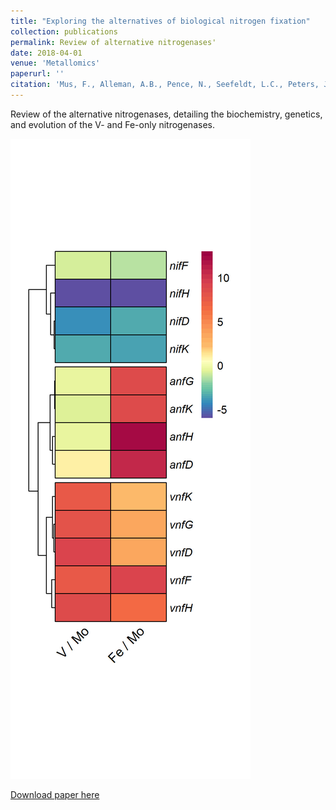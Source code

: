 ```yaml
---
title: "Exploring the alternatives of biological nitrogen fixation"
collection: publications
permalink: Review of alternative nitrogenases'
date: 2018-04-01
venue: 'Metallomics'
paperurl: ''
citation: 'Mus, F., Alleman, A.B., Pence, N., Seefeldt, L.C., Peters, J.W., Exploring the alternatives of biological nitrogen fixation, Metallomics, Volume 10, Issue 4, April 2018, Pages 523–538, https://doi.org/10.1039/c8mt00038g'
---
```


Review of the alternative nitrogenases, detailing the biochemistry, genetics, and evolution of the V- and Fe-only nitrogenases. 

![alternatives](/images/transcript_hetamp.jpeg)

[Download paper here](http://alexander-alleman.github.io/files/201804-alternatives_BNF.pdf)


